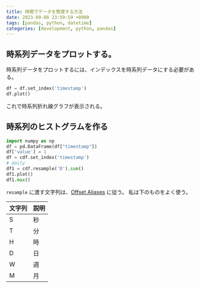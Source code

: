 ```yaml
---
title: 時間でデータを整理する方法
date: 2023-09-08 23:59:59 +0900
tags: [pandas, python, datetime]
categories: [development, python, pandas]
---
```


## 時系列データをプロットする。

時系列データをプロットするには、インデックスを時系列データにする必要がある。

```python
df = df.set_index('timestamp')
df.plot()
```

これで時系列折れ線グラフが表示される。

## 時系列のヒストグラムを作る

```python
import numpy as np
df = pd.DataFrame(df["timestamp"])
df['value'] = 1
df = cdf.set_index('timestamp')
# daily
df1 = cdf.resample('D').sum()
df1.plot()
df1.max()
```

`resample` に渡す文字列は、[Offset Aliases](https://pandas.pydata.org/pandas-docs/stable/user_guide/timeseries.html#offset-aliases) に従う。
私は下のものをよく使う。

| 文字列 | 説明 |
|:----|:---|
| S   | 秒  |
| T   | 分  |
| H   | 時  |
| D   | 日  |
| W   | 週  |
| M   | 月  |
